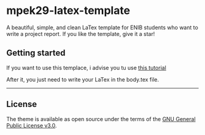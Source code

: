 # mpek29-latex-template

A beautiful, simple, and clean LaTex template for ENIB students who want to write a project report.
If you like the template, give it a star!


## Getting started

If you want to use this templace, i advise you tu use [this tutorial](https://mpek29.github.io/my_personal_website/tutorials/use_template_sharelatex/)

After it, you just need to write your LaTex in the body.tex file.

---

## License

The theme is available as open source under the terms of the [GNU General Public License v3.0](https://github.com/mpek29/mpek29-latex-template/blob/master/LICENSE).
